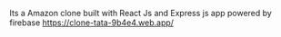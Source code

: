 Its a Amazon clone built with React Js and Express js app powered by firebase
https://clone-tata-9b4e4.web.app/
